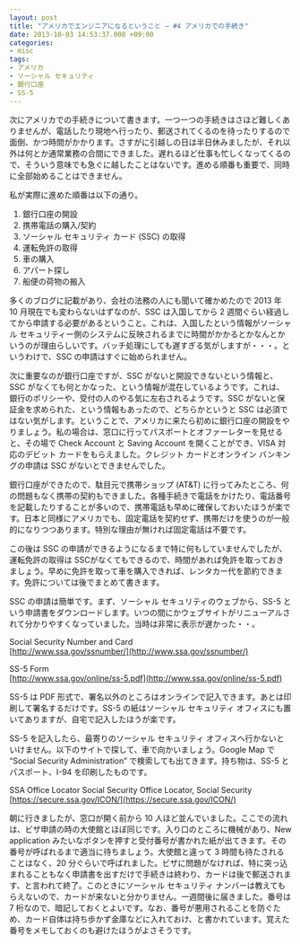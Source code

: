 ```yaml
---
layout: post
title: "アメリカでエンジニアになるということ – #4 アメリカでの手続き"
date: 2013-10-03 14:53:37.000 +09:00
categories:
- misc
tags:
- アメリカ
- ソーシャル セキュリティ
- 銀行口座
- SS-5
---
```


次にアメリカでの手続きについて書きます。一つ一つの手続きはさほど難しくありませんが、電話したり現地へ行ったり、郵送されてくるのを待ったりするので面倒、かつ時間がかかります。さすがに引越しの日は半日休みましたが、それ以外は何とか通常業務の合間にできました。遅れるほど仕事も忙しくなってくるので、そういう意味でも急ぐに越したことはないです。進める順番も重要で、同時に全部始めることはできません。

 
私が実際に進めた順番は以下の通り。

 
1. 銀行口座の開設 
1. 携帯電話の購入/契約 
1. ソーシャル セキュリティ カード (SSC) の取得 
1. 運転免許の取得 
1. 車の購入 
1. アパート探し 
1. 船便の荷物の搬入 

 
多くのブログに記載があり、会社の法務の人にも聞いて確かめたので 2013 年 10 月現在でも変わらないはずなのが、SSC は入国してから 2 週間ぐらい経過してから申請する必要があるということ。これは、入国したという情報がソーシャル セキュリティー側のシステムに反映されるまでに時間がかかるとかなんとかいうのが理由らしいです。バッチ処理にしても遅すぎる気がしますが・・・。というわけで、SSC の申請はすぐに始められません。

 
次に重要なのが銀行口座ですが、SSC がないと開設できないという情報と、SSC がなくても何とかなった、という情報が混在しているようです。これは、銀行のポリシーや、受付の人のやる気に左右されるようです。SSC がないと保証金を求められた、という情報もあったので、どちらかというと SSC は必須ではない気がします。ということで、アメリカに来たら初めに銀行口座の開設をやりましょう。私の場合は、窓口に行ってパスポートとオファーレターを見せると、その場で Check Account と Saving Account を開くことができ、VISA 対応のデビット カードをもらえました。クレジット カードとオンライン バンキングの申請は SSC がないとできませんでした。

 
銀行口座ができたので、駄目元で携帯ショップ (AT&T) に行ってみたところ、何の問題もなく携帯の契約もできました。各種手続きで電話をかけたり、電話番号を記載したりすることが多いので、携帯電話も早めに確保しておいたほうが楽です。日本と同様にアメリカでも、固定電話を契約せず、携帯だけを使うのが一般的になりつつあります。特別な理由が無ければ固定電話は不要です。

 
この後は SSC の申請ができるようになるまで特に何もしていませんでしたが、運転免許の取得は SSCがなくてもできるので、時間があれば免許を取っておきましょう。早めに免許を取って車を購入できれば、レンタカー代を節約できます。免許については後でまとめて書きます。

 
SSC の申請は簡単です。まず、ソーシャル セキュリティのウェブから、SS-5 という申請書をダウンロードします。いつの間にかウェブサイトがリニューアルされて分かりやすくなっていました。当時は非常に表示が遅かった・・。

 
Social Security Number and Card <br />
[http://www.ssa.gov/ssnumber/](http://www.ssa.gov/ssnumber/)

 
SS-5 Form <br />
[http://www.ssa.gov/online/ss-5.pdf](http://www.ssa.gov/online/ss-5.pdf)

 
SS-5 は PDF 形式で、署名以外のところはオンラインで記入できます。あとは印刷して署名するだけです。SS-5 の紙はソーシャル セキュリティ オフィスにも置いてありますが、自宅で記入したほうが楽です。

 
SS-5 を記入したら、最寄りのソーシャル セキュリティ オフィスへ行かないといけません。以下のサイトで探して、車で向かいましょう。Google Map で “Social Security Administration” で検索しても出てきます。持ち物は、SS-5 とパスポート、I-94 を印刷したものです。

 
SSA Office Locator Social Security Office Locator, Social Security <br />
[https://secure.ssa.gov/ICON/](https://secure.ssa.gov/ICON/)

 
朝に行きましたが、窓口が開く前から 10 人ほど並んでいました。ここでの流れは、ビザ申請の時の大使館とほぼ同じです。入り口のところに機械があり、New application みたいなボタンを押すと受付番号が書かれた紙が出てきます。その番号が呼ばれるまで適当に待ちましょう。大使館と違って 3 時間も待たされることはなく、20 分ぐらいで呼ばれました。ビザに問題がなければ、特に突っ込まれることもなく申請書を出すだけで手続きは終わり、カードは後で郵送されます、と言われて終了。このときにソーシャル セキュリティ ナンバーは教えてもらえないので、カードが来ないと分かりません。一週間後に届きました。番号は 7 桁なので、暗記しておくとよいです。なお、番号が悪用されることを防ぐため、カード自体は持ち歩かず金庫などに入れておけ、と書かれています。覚えた番号をメモしておくのも避けたほうがよさそうです。

